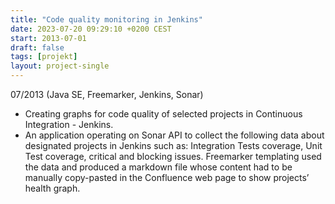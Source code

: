 ```yaml
---
title: "Code quality monitoring in Jenkins"
date: 2023-07-20 09:29:10 +0200 CEST
start: 2013-07-01
draft: false
tags: [projekt]
layout: project-single
---
```


07/2013 (Java SE, Freemarker, Jenkins, Sonar) 
- Creating graphs for code quality of selected projects in Continuous Integration - Jenkins.
- An application operating on Sonar API to collect the following data about designated projects in Jenkins such as: Integration Tests coverage, Unit Test coverage, critical and blocking issues. Freemarker templating used the data and produced a markdown file whose content had to be manually copy-pasted in the Confluence web page to show projects’ health graph.
